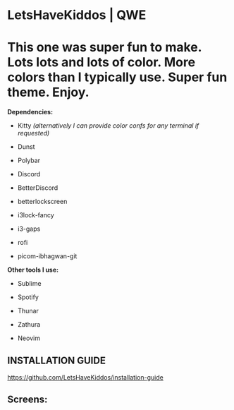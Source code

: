  **LetsHaveKiddos** | **QWE**
===========================

This one was super fun to make. Lots lots and lots of color. More colors than I typically use. Super fun theme. Enjoy.
===========================

**Dependencies:**

* Kitty *(alternatively I can provide color confs for any terminal if requested)*

* Dunst

* Polybar

* Discord

* BetterDiscord

* betterlockscreen

* i3lock-fancy

* i3-gaps

* rofi

* picom-ibhagwan-git

**Other tools I use:**

* Sublime

* Spotify

* Thunar

* Zathura

* Neovim


## INSTALLATION GUIDE
https://github.com/LetsHaveKiddos/installation-guide

## Screens:



